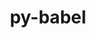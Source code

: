 ---
title: "py-babel"
layout: cache
categories: [package, develop-2024-01-14]
meta: {"versions": ["2.12.1"], "compilers": ["gcc@=11.1.0", "gcc@=11.4.0", "gcc@=9.4.0", "oneapi@=2023.2.0"], "oss": ["ubuntu20.04"], "platforms": ["linux"], "targets": ["neoverse_v1", "ppc64le", "x86_64_v3"], "stacks": ["data-vis-sdk", "e4s", "e4s-neoverse_v1", "e4s-oneapi", "e4s-power", "root"], "num_specs": 11, "num_specs_by_stack": {"e4s-neoverse_v1": 2, "root": 11, "e4s-power": 2, "data-vis-sdk": 2, "e4s": 3, "e4s-oneapi": 2}}
spec_details: [{"hash": "xgnxprvprdpenfd6ugtqbpb4pqhfhlyr", "compiler": "gcc@=11.4.0", "versions": ["2.12.1"], "os": "ubuntu20.04", "platform": "linux", "target": "neoverse_v1", "variants": ["build_system=python_pip"], "stacks": ["e4s-neoverse_v1", "root"], "size": "-", "tarball": "https://binaries.spack.io/releases/develop-2024-01-14/build_cache/linux-ubuntu20.04-neoverse_v1/gcc-11.4.0/py-babel-2.12.1/linux-ubuntu20.04-neoverse_v1-gcc-11.4.0-py-babel-2.12.1-xgnxprvprdpenfd6ugtqbpb4pqhfhlyr.spack"}, {"hash": "6iapgvyads322qxi3pdsdk5j3tk5tif6", "compiler": "gcc@=11.4.0", "versions": ["2.12.1"], "os": "ubuntu20.04", "platform": "linux", "target": "neoverse_v1", "variants": ["build_system=python_pip"], "stacks": ["e4s-neoverse_v1", "root"], "size": "-", "tarball": "https://binaries.spack.io/releases/develop-2024-01-14/build_cache/linux-ubuntu20.04-neoverse_v1/gcc-11.4.0/py-babel-2.12.1/linux-ubuntu20.04-neoverse_v1-gcc-11.4.0-py-babel-2.12.1-6iapgvyads322qxi3pdsdk5j3tk5tif6.spack"}, {"hash": "r7devy27prvd4cjbl5qh6lw4ox4hw3mc", "compiler": "gcc@=9.4.0", "versions": ["2.12.1"], "os": "ubuntu20.04", "platform": "linux", "target": "ppc64le", "variants": ["build_system=python_pip"], "stacks": ["e4s-power", "root"], "size": "-", "tarball": "https://binaries.spack.io/releases/develop-2024-01-14/build_cache/linux-ubuntu20.04-ppc64le/gcc-9.4.0/py-babel-2.12.1/linux-ubuntu20.04-ppc64le-gcc-9.4.0-py-babel-2.12.1-r7devy27prvd4cjbl5qh6lw4ox4hw3mc.spack"}, {"hash": "ytjnnj245ewjxbqki424yhunnbtf75f5", "compiler": "gcc@=9.4.0", "versions": ["2.12.1"], "os": "ubuntu20.04", "platform": "linux", "target": "ppc64le", "variants": ["build_system=python_pip"], "stacks": ["e4s-power", "root"], "size": "-", "tarball": "https://binaries.spack.io/releases/develop-2024-01-14/build_cache/linux-ubuntu20.04-ppc64le/gcc-9.4.0/py-babel-2.12.1/linux-ubuntu20.04-ppc64le-gcc-9.4.0-py-babel-2.12.1-ytjnnj245ewjxbqki424yhunnbtf75f5.spack"}, {"hash": "qywgim2lwaary2hc5fkql27gvw3yhaoq", "compiler": "gcc@=11.1.0", "versions": ["2.12.1"], "os": "ubuntu20.04", "platform": "linux", "target": "x86_64_v3", "variants": ["build_system=python_pip"], "stacks": ["data-vis-sdk", "root"], "size": "-", "tarball": "https://binaries.spack.io/releases/develop-2024-01-14/build_cache/linux-ubuntu20.04-x86_64_v3/gcc-11.1.0/py-babel-2.12.1/linux-ubuntu20.04-x86_64_v3-gcc-11.1.0-py-babel-2.12.1-qywgim2lwaary2hc5fkql27gvw3yhaoq.spack"}, {"hash": "3ahbhqmyzjvzi5qakrd5dfcpfpxh3jqq", "compiler": "gcc@=11.1.0", "versions": ["2.12.1"], "os": "ubuntu20.04", "platform": "linux", "target": "x86_64_v3", "variants": ["build_system=python_pip"], "stacks": ["data-vis-sdk", "root"], "size": "-", "tarball": "https://binaries.spack.io/releases/develop-2024-01-14/build_cache/linux-ubuntu20.04-x86_64_v3/gcc-11.1.0/py-babel-2.12.1/linux-ubuntu20.04-x86_64_v3-gcc-11.1.0-py-babel-2.12.1-3ahbhqmyzjvzi5qakrd5dfcpfpxh3jqq.spack"}, {"hash": "ecpmsnxz2ypjag6aav2uutung7okea45", "compiler": "gcc@=11.4.0", "versions": ["2.12.1"], "os": "ubuntu20.04", "platform": "linux", "target": "x86_64_v3", "variants": ["build_system=python_pip"], "stacks": ["e4s", "root"], "size": "-", "tarball": "https://binaries.spack.io/releases/develop-2024-01-14/build_cache/linux-ubuntu20.04-x86_64_v3/gcc-11.4.0/py-babel-2.12.1/linux-ubuntu20.04-x86_64_v3-gcc-11.4.0-py-babel-2.12.1-ecpmsnxz2ypjag6aav2uutung7okea45.spack"}, {"hash": "j5ug3uhhnn2oy3h7kyqpk67rikmirw7x", "compiler": "gcc@=11.4.0", "versions": ["2.12.1"], "os": "ubuntu20.04", "platform": "linux", "target": "x86_64_v3", "variants": ["build_system=python_pip"], "stacks": ["e4s", "root"], "size": "-", "tarball": "https://binaries.spack.io/releases/develop-2024-01-14/build_cache/linux-ubuntu20.04-x86_64_v3/gcc-11.4.0/py-babel-2.12.1/linux-ubuntu20.04-x86_64_v3-gcc-11.4.0-py-babel-2.12.1-j5ug3uhhnn2oy3h7kyqpk67rikmirw7x.spack"}, {"hash": "bilkpwtearmutbuwdyt3an522jnvw6cv", "compiler": "gcc@=11.4.0", "versions": ["2.12.1"], "os": "ubuntu20.04", "platform": "linux", "target": "x86_64_v3", "variants": ["build_system=python_pip"], "stacks": ["e4s", "root"], "size": "-", "tarball": "https://binaries.spack.io/releases/develop-2024-01-14/build_cache/linux-ubuntu20.04-x86_64_v3/gcc-11.4.0/py-babel-2.12.1/linux-ubuntu20.04-x86_64_v3-gcc-11.4.0-py-babel-2.12.1-bilkpwtearmutbuwdyt3an522jnvw6cv.spack"}, {"hash": "tm3mhws2of633jujrjjscpvs3hhnwpd4", "compiler": "oneapi@=2023.2.0", "versions": ["2.12.1"], "os": "ubuntu20.04", "platform": "linux", "target": "x86_64_v3", "variants": ["build_system=python_pip"], "stacks": ["e4s-oneapi", "root"], "size": "-", "tarball": "https://binaries.spack.io/releases/develop-2024-01-14/build_cache/linux-ubuntu20.04-x86_64_v3/oneapi-2023.2.0/py-babel-2.12.1/linux-ubuntu20.04-x86_64_v3-oneapi-2023.2.0-py-babel-2.12.1-tm3mhws2of633jujrjjscpvs3hhnwpd4.spack"}, {"hash": "jqdw4eqf3hl4gdyqouwm35fqa655xlfu", "compiler": "oneapi@=2023.2.0", "versions": ["2.12.1"], "os": "ubuntu20.04", "platform": "linux", "target": "x86_64_v3", "variants": ["build_system=python_pip"], "stacks": ["e4s-oneapi", "root"], "size": "-", "tarball": "https://binaries.spack.io/releases/develop-2024-01-14/build_cache/linux-ubuntu20.04-x86_64_v3/oneapi-2023.2.0/py-babel-2.12.1/linux-ubuntu20.04-x86_64_v3-oneapi-2023.2.0-py-babel-2.12.1-jqdw4eqf3hl4gdyqouwm35fqa655xlfu.spack"}]
---